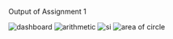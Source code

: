 Output of Assignment 1

![dashboard](output1.png)
![arithmetic](output2.png)
![si](output3.png)
![area of circle](output4.png)
